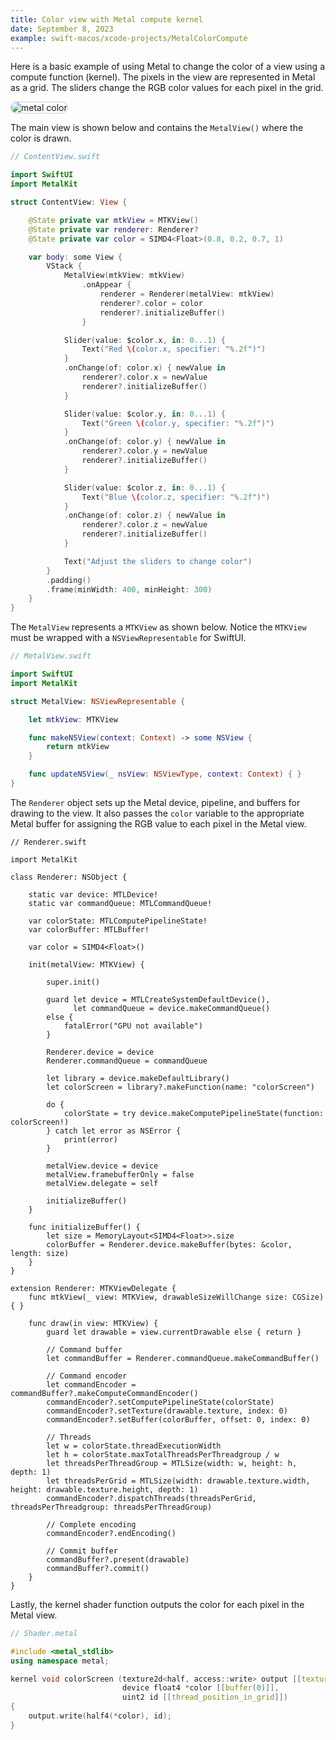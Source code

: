 ```yaml
---
title: Color view with Metal compute kernel
date: September 8, 2023
example: swift-macos/xcode-projects/MetalColorCompute
---
```


Here is a basic example of using Metal to change the color of a view using a compute function (kernel). The pixels in the view are represented in Metal as a grid. The sliders change the RGB color values for each pixel in the grid.

<img src="../images/metal-color-compute.png" style="max-width:400px;border:1px solid lightgrey;border-radius:12px;" alt="metal color">

The main view is shown below and contains the `MetalView()` where the color is drawn.

```swift
// ContentView.swift

import SwiftUI
import MetalKit

struct ContentView: View {

    @State private var mtkView = MTKView()
    @State private var renderer: Renderer?
    @State private var color = SIMD4<Float>(0.8, 0.2, 0.7, 1)

    var body: some View {
        VStack {
            MetalView(mtkView: mtkView)
                .onAppear {
                    renderer = Renderer(metalView: mtkView)
                    renderer?.color = color
                    renderer?.initializeBuffer()
                }

            Slider(value: $color.x, in: 0...1) {
                Text("Red \(color.x, specifier: "%.2f")")
            }
            .onChange(of: color.x) { newValue in
                renderer?.color.x = newValue
                renderer?.initializeBuffer()
            }

            Slider(value: $color.y, in: 0...1) {
                Text("Green \(color.y, specifier: "%.2f")")
            }
            .onChange(of: color.y) { newValue in
                renderer?.color.y = newValue
                renderer?.initializeBuffer()
            }

            Slider(value: $color.z, in: 0...1) {
                Text("Blue \(color.z, specifier: "%.2f")")
            }
            .onChange(of: color.z) { newValue in
                renderer?.color.z = newValue
                renderer?.initializeBuffer()
            }

            Text("Adjust the sliders to change color")
        }
        .padding()
        .frame(minWidth: 400, minHeight: 300)
    }
}
```

The `MetalView` represents a `MTKView` as shown below. Notice the `MTKView` must be wrapped with a `NSViewRepresentable` for SwiftUI.

```swift
// MetalView.swift

import SwiftUI
import MetalKit

struct MetalView: NSViewRepresentable {

    let mtkView: MTKView

    func makeNSView(context: Context) -> some NSView {
        return mtkView
    }

    func updateNSView(_ nsView: NSViewType, context: Context) { }
}
```

The `Renderer` object sets up the Metal device, pipeline, and buffers for drawing to the view. It also passes the `color` variable to the appropriate Metal buffer for assigning the RGB value to each pixel in the Metal view.

``` { .swift .pre1000 }
// Renderer.swift

import MetalKit

class Renderer: NSObject {

    static var device: MTLDevice!
    static var commandQueue: MTLCommandQueue!

    var colorState: MTLComputePipelineState!
    var colorBuffer: MTLBuffer!

    var color = SIMD4<Float>()

    init(metalView: MTKView) {

        super.init()

        guard let device = MTLCreateSystemDefaultDevice(),
              let commandQueue = device.makeCommandQueue()
        else {
            fatalError("GPU not available")
        }

        Renderer.device = device
        Renderer.commandQueue = commandQueue

        let library = device.makeDefaultLibrary()
        let colorScreen = library?.makeFunction(name: "colorScreen")

        do {
            colorState = try device.makeComputePipelineState(function: colorScreen!)
        } catch let error as NSError {
            print(error)
        }

        metalView.device = device
        metalView.framebufferOnly = false
        metalView.delegate = self

        initializeBuffer()
    }

    func initializeBuffer() {
        let size = MemoryLayout<SIMD4<Float>>.size
        colorBuffer = Renderer.device.makeBuffer(bytes: &color, length: size)
    }
}

extension Renderer: MTKViewDelegate {
    func mtkView(_ view: MTKView, drawableSizeWillChange size: CGSize) { }

    func draw(in view: MTKView) {
        guard let drawable = view.currentDrawable else { return }

        // Command buffer
        let commandBuffer = Renderer.commandQueue.makeCommandBuffer()

        // Command encoder
        let commandEncoder = commandBuffer?.makeComputeCommandEncoder()
        commandEncoder?.setComputePipelineState(colorState)
        commandEncoder?.setTexture(drawable.texture, index: 0)
        commandEncoder?.setBuffer(colorBuffer, offset: 0, index: 0)

        // Threads
        let w = colorState.threadExecutionWidth
        let h = colorState.maxTotalThreadsPerThreadgroup / w
        let threadsPerThreadGroup = MTLSize(width: w, height: h, depth: 1)
        let threadsPerGrid = MTLSize(width: drawable.texture.width, height: drawable.texture.height, depth: 1)
        commandEncoder?.dispatchThreads(threadsPerGrid, threadsPerThreadgroup: threadsPerThreadGroup)

        // Complete encoding
        commandEncoder?.endEncoding()

        // Commit buffer
        commandBuffer?.present(drawable)
        commandBuffer?.commit()
    }
}
```

Lastly, the kernel shader function outputs the color for each pixel in the Metal view.

```cpp
// Shader.metal

#include <metal_stdlib>
using namespace metal;

kernel void colorScreen (texture2d<half, access::write> output [[texture(0)]],
                         device float4 *color [[buffer(0)]],
                         uint2 id [[thread_position_in_grid]])
{
    output.write(half4(*color), id);
}
```

